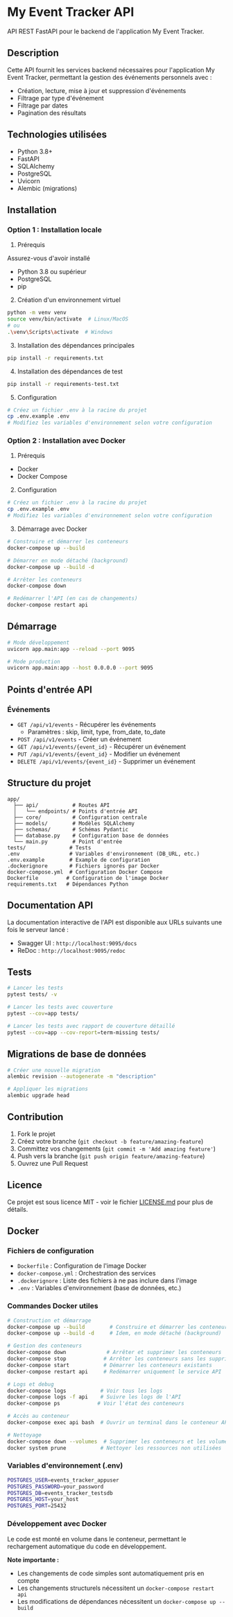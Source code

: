 # My Event Tracker API

API REST FastAPI pour le backend de l'application My Event Tracker.

## Description

Cette API fournit les services backend nécessaires pour l'application My Event Tracker, permettant la gestion des événements personnels avec :
- Création, lecture, mise à jour et suppression d'événements
- Filtrage par type d'événement
- Filtrage par dates
- Pagination des résultats

## Technologies utilisées

- Python 3.8+
- FastAPI
- SQLAlchemy
- PostgreSQL
- Uvicorn
- Alembic (migrations)

## Installation

### Option 1 : Installation locale

1. Prérequis

Assurez-vous d'avoir installé
- Python 3.8 ou supérieur
- PostgreSQL
- pip

2. Création d'un environnement virtuel

```bash
python -m venv venv
source venv/bin/activate  # Linux/MacOS
# ou
.\venv\Scripts\activate  # Windows
```

3. Installation des dépendances principales
```bash
pip install -r requirements.txt
```

4. Installation des dépendances de test
```bash
pip install -r requirements-test.txt
```

5. Configuration

```bash
# Créez un fichier .env à la racine du projet
cp .env.example .env
# Modifiez les variables d'environnement selon votre configuration
```

### Option 2 : Installation avec Docker

1. Prérequis
- Docker
- Docker Compose

2. Configuration
```bash
# Créez un fichier .env à la racine du projet
cp .env.example .env
# Modifiez les variables d'environnement selon votre configuration
```

3. Démarrage avec Docker
```bash
# Construire et démarrer les conteneurs
docker-compose up --build

# Démarrer en mode détaché (background)
docker-compose up --build -d

# Arrêter les conteneurs
docker-compose down

# Redémarrer l'API (en cas de changements)
docker-compose restart api
```

## Démarrage

```bash
# Mode développement
uvicorn app.main:app --reload --port 9095

# Mode production
uvicorn app.main:app --host 0.0.0.0 --port 9095
```

## Points d'entrée API

### Événements
- `GET /api/v1/events` - Récupérer les événements
  - Paramètres : skip, limit, type, from_date, to_date
- `POST /api/v1/events` - Créer un événement
- `GET /api/v1/events/{event_id}` - Récupérer un événement
- `PUT /api/v1/events/{event_id}` - Modifier un événement
- `DELETE /api/v1/events/{event_id}` - Supprimer un événement

## Structure du projet

```
app/
  ├── api/           # Routes API
  │   └── endpoints/ # Points d'entrée API
  ├── core/          # Configuration centrale
  ├── models/        # Modèles SQLAlchemy
  ├── schemas/       # Schémas Pydantic
  ├── database.py    # Configuration base de données
  └── main.py        # Point d'entrée
tests/              # Tests
.env                # Variables d'environnement (DB_URL, etc.)
.env.example        # Example de configuration
.dockerignore       # Fichiers ignorés par Docker
docker-compose.yml  # Configuration Docker Compose
Dockerfile         # Configuration de l'image Docker
requirements.txt   # Dépendances Python
```

## Documentation API

La documentation interactive de l'API est disponible aux URLs suivants une fois le serveur lancé :
- Swagger UI : `http://localhost:9095/docs`
- ReDoc : `http://localhost:9095/redoc`

## Tests

```bash
# Lancer les tests
pytest tests/ -v

# Lancer les tests avec couverture
pytest --cov=app tests/

# Lancer les tests avec rapport de couverture détaillé
pytest --cov=app --cov-report=term-missing tests/
```

## Migrations de base de données

```bash
# Créer une nouvelle migration
alembic revision --autogenerate -m "description"

# Appliquer les migrations
alembic upgrade head
```

## Contribution

1. Fork le projet
2. Créez votre branche (`git checkout -b feature/amazing-feature`)
3. Committez vos changements (`git commit -m 'Add amazing feature'`)
4. Push vers la branche (`git push origin feature/amazing-feature`)
5. Ouvrez une Pull Request

## Licence

Ce projet est sous licence MIT - voir le fichier [LICENSE.md](LICENSE.md) pour plus de détails.

## Docker

### Fichiers de configuration
- `Dockerfile` : Configuration de l'image Docker
- `docker-compose.yml` : Orchestration des services
- `.dockerignore` : Liste des fichiers à ne pas inclure dans l'image
- `.env` : Variables d'environnement (base de données, etc.)

### Commandes Docker utiles
```bash
# Construction et démarrage
docker-compose up --build        # Construire et démarrer les conteneurs
docker-compose up --build -d     # Idem, en mode détaché (background)

# Gestion des conteneurs
docker-compose down             # Arrêter et supprimer les conteneurs
docker-compose stop            # Arrêter les conteneurs sans les supprimer
docker-compose start           # Démarrer les conteneurs existants
docker-compose restart api     # Redémarrer uniquement le service API

# Logs et debug
docker-compose logs           # Voir tous les logs
docker-compose logs -f api    # Suivre les logs de l'API
docker-compose ps            # Voir l'état des conteneurs

# Accès au conteneur
docker-compose exec api bash  # Ouvrir un terminal dans le conteneur API

# Nettoyage
docker-compose down --volumes  # Supprimer les conteneurs et les volumes
docker system prune           # Nettoyer les ressources non utilisées
```

### Variables d'environnement (.env)
```bash
POSTGRES_USER=events_tracker_appuser
POSTGRES_PASSWORD=your_password
POSTGRES_DB=events_tracker_testsdb
POSTGRES_HOST=your_host
POSTGRES_PORT=25432
```

### Développement avec Docker
Le code est monté en volume dans le conteneur, permettant le rechargement automatique du code en développement.

**Note importante :** 
- Les changements de code simples sont automatiquement pris en compte
- Les changements structurels nécessitent un `docker-compose restart api`
- Les modifications de dépendances nécessitent un `docker-compose up --build`

